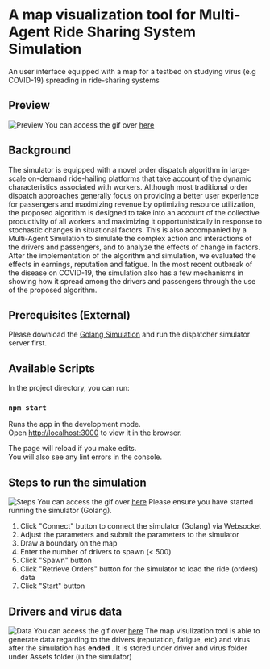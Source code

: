 # A map visualization tool for Multi-Agent Ride Sharing System Simulation
An user interface equipped with a map for a testbed on studying virus (e.g COVID-19) spreading in ride-sharing systems

## Preview
![Preview](https://i.gyazo.com/5d4299f375695df72d922129ed051bf6.gif)
You can access the gif over [here](https://gyazo.com/5d4299f375695df72d922129ed051bf6)

## Background
The simulator is equipped with a novel order dispatch algorithm in large-scale on-demand ride-hailing platforms
that take account of the dynamic characteristics associated with workers. Although most traditional order dispatch approaches generally focus on providing a better user experience for passengers and maximizing revenue by optimizing resource utilization, the proposed
algorithm is designed to take into an account of the collective productivity of all workers and maximizing it opportunistically in response to stochastic changes in situational factors. This is also accompanied by a Multi-Agent Simulation to simulate the complex action and interactions of the drivers and passengers, and to analyze the effects of change in factors. After the implementation of the algorithm and simulation, we evaluated the effects in earnings, reputation and fatigue. In the most recent outbreak of the disease on COVID-19, the simulation also has a few mechanisms in showing how it spread among the drivers and passengers through the use of the proposed algorithm. 

## Prerequisites (External)

Please download the [Golang Simulation](https://github.com/Harrizontal/dispatchserver) and run the dispatcher simulator server first.

## Available Scripts

In the project directory, you can run:

### `npm start`

Runs the app in the development mode.<br>
Open [http://localhost:3000](http://localhost:3000) to view it in the browser.

The page will reload if you make edits.<br>
You will also see any lint errors in the console.

## Steps to run the simulation
![Steps](https://i.gyazo.com/aa3b80bcc52545a3e58c6f4ee631d1bf.gif)
You can access the gif over [here](https://gyazo.com/aa3b80bcc52545a3e58c6f4ee631d1bf)
Please ensure you have started running the simulator (Golang).

1. Click "Connect" button to connect the simulator (Golang) via Websocket
2. Adjust the parameters and submit the parameters to the simulator
3. Draw a boundary on the map
4. Enter the number of drivers to spawn (< 500)
5. Click "Spawn" button
6. Click "Retrieve Orders" button for the simulator to load the ride (orders) data
7. Click "Start" button


## Drivers and virus data 
![Data](https://i.gyazo.com/8d9d8b1ee46449137e5b7aff320d201e.gif)
You can access the gif over [here](https://gyazo.com/8d9d8b1ee46449137e5b7aff320d201e)
The map visulization tool is able to generate data regarding to the drivers (reputation, fatigue, etc) and virus after the simulation has **ended** . It is stored under driver and virus folder under Assets folder (in the simulator)

